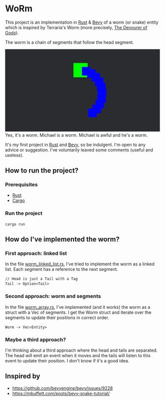 # WoRm

This project is an implementation in [Rust](https://www.rust-lang.org/fr) & [Bevy](https://bevyengine.org/) of a worm (or snake) entity which is inspired by Terraria's Worm (more precisely, [The Devourer of Gods](https://calamitymod.wiki.gg/wiki/The_Devourer_of_Gods)).

The worm is a chain of segments that follow the head segment.

![img_1.png](assets/img.png)
Yes, it's a worm. Michael is a worm. Michael is awful and he's a worm.

It's my first project in [Rust](https://www.rust-lang.org/fr) and [Bevy](https://bevyengine.org/), so be indulgent. I'm open to any advice or suggestion.
I've voluntarily leaved some comments (useful and useless).

## How to run the project?

### Prerequisites

- [Rust](https://www.rust-lang.org/fr)
- [Cargo](https://doc.rust-lang.org/cargo/getting-started/installation.html)

### Run the project

```
cargo run
```

## How do I've implemented the worm?

### First approach: linked list

In the file [worm_linked_list.rs](src/worm_linked_list.rs), I've tried to implement the worm as a linked list. Each segment has a reference to the next segment.

```
// Head is just a Tail with a Tag 
Tail -> Option<Tail>
```

### Second approach: worm and segments

In the file [worm_array.rs](src/worm_array.rs), I've implemented (and it works) the worm as a struct with a Vec of segments. I get the Worm struct and iterate over the segments to update their positions in correct order.

```
Worm -> Vec<Entity>
```

### Maybe a third approach?

I'm thinking about a third approach where the head and tails are separated. The head will emit an event when it moves and the tails will listen to this event to update their position. I don't know if it's a good idea.

## Inspired by

- https://github.com/bevyengine/bevy/issues/9228
- https://mbuffett.com/posts/bevy-snake-tutorial/
